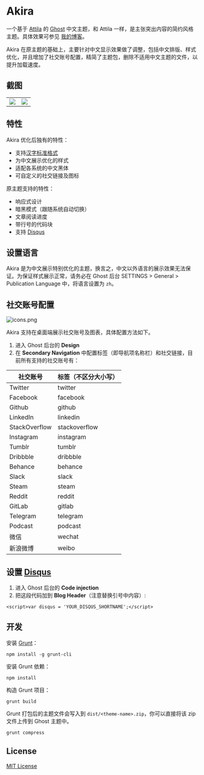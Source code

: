 # Akira

一个基于 [Attila](https://github.com/zutrinken/attila) 的 [Ghost](https://github.com/tryghost/ghost/) 中文主题，和 Attila 一样，是主张突出内容的简约风格主题。具体效果可参见 [我的博客](https://zoomyale.com/)。

Akira 在原主题的基础上，主要针对中文显示效果做了调整，包括中文排版、样式优化，并且增加了社交账号配置，精简了主题包，删除不适用中文主题的文件，以提升加载速度。

## 截图

<table>
<tr>
<td valign="center">
<img src="https://i.loli.net/2020/05/06/a1URlrTwDtdoOWH.png" />
</td>
<td valign="center">
<img src="https://i.loli.net/2020/05/06/8U6qlaApxgtmHQw.png" />
</td>
</tr>
</table>

## 特性

Akira 优化后独有的特性：

* 支持[汉字标准格式](https://hanzi.pro/)
* 为中文展示优化的样式
* 适配各系统的中文黑体
* 可自定义的社交链接及图标

原主题支持的特性：

* 响应式设计
* 暗黑模式（跟随系统自动切换）
* 文章阅读进度
* 带行号的代码块
* 支持 [Disqus](https://disqus.com/)

## 设置语言

Akira 是为中文展示特别优化的主题，换言之，中文以外语言的展示效果无法保证。为保证样式展示正常，请务必在 Ghost 后台 SETTINGS > General > Publication Language 中，将语言设置为 `zh`。

## 社交账号配置

![icons.png](https://i.loli.net/2020/05/06/vAd7U4QtcbKuCn9.png)

Akira 支持在桌面端展示社交账号及图表，具体配置方法如下。

1. 进入 Ghost 后台的 __Design__
2. 在 __Secondary Navigation__ 中配置标签（即导航项名称栏）和社交链接，目前所有支持的社交账号有：

| 社交账号          | 标签（不区分大小写）    |
|---------------|---------------|
| Twitter       | twitter       |
| Facebook      | facebook      |
| Github        | github        |
| LinkedIn      | linkedin      |
| StackOverflow | stackoverflow |
| Instagram     | instagram     |
| Tumblr        | tumblr        |
| Dribbble      | dribbble      |
| Behance       | behance       |
| Slack         | slack         |
| Steam         | steam         |
| Reddit        | reddit        |
| GitLab        | gitlab        |
| Telegram      | telegram      |
| Podcast       | podcast       |
| 微信            | wechat        |
| 新浪微博          | weibo         |


## 设置 [Disqus](https://disqus.com/)

1. 进入 Ghost 后台的 __Code injection__
2. 把这段代码加到 __Blog Header__（注意替换引号中内容）:  
````
<script>var disqus = 'YOUR_DISQUS_SHORTNAME';</script>
````

## 开发

安装 [Grunt](https://gruntjs.com/getting-started/)：

	npm install -g grunt-cli

安装 Grunt 依赖：

	npm install

构造 Grunt 项目：

	grunt build

Grunt 打包后的主题文件会写入到 `dist/<theme-name>.zip`，你可以直接将该 zip 文件上传到 Ghost 主题中。

	grunt compress

## License

[MIT License](https://github.com/zutrinken/attila/blob/master/LICENSE)